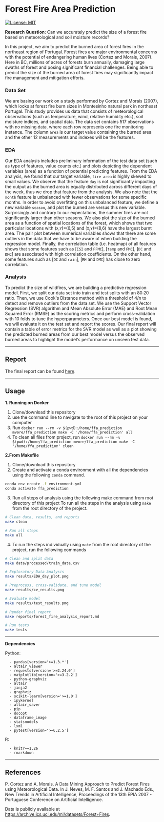 # Forest Fire Area Prediction

[![License: MIT](https://img.shields.io/badge/License-MIT-yellow.svg)](https://opensource.org/licenses/MIT)

**Research Question:** Can we accurately predict the size of a forest fire based on meteorological and soil moisture records?

In this project, we aim to predict the burned area of forest fires in the northeast region of Portugal. Forest fires are major environmental concerns with the potential of endangering human lives (Cortez and Morais, 2007). Here in BC, millions of acres of forests burn annually, damaging large swaths of forest and posing significant financial challenges. Being able to predict the size of the burned area of forest fires may significantly impact fire management and mitigation efforts.

### Data Set

We are basing our work on a study performed by Cortez and Morais (2007), which looks at forest fire burn sizes in Montesinho natural park in northeast Portugal. This study provides us data that consists of meteorological observations (such as temperature, wind, relative humidity etc.), soil moisture indices, and spatial data. The data set contains 517 observations with no missing data, where each row represents one fire monitoring instance. The column `area` is our target value containing the burned area and the other 12 measurements and indexes will be the features.

### EDA

Our EDA analysis includes preliminary information of the test data set (such as type of features, value counts etc.) and plots depicting the dependent variables (area) as a function of potential predicting features. From the EDA analysis, we found that our target variable, `fire area` is highly skewed to small values. We observe that the feature `day` is not significantly impacting the output as the burned area is equally distributed across different days of the week, thus we drop that feature from the analysis. We also note that the `month` feature is unbalanced with fewer observations for some specific months. In order to avoid overfitting on this unbalanced feature, we define a new variable `season`, and plot the burned are versus this new variable. Surprisingly and contrary to our expectations, the summer fires are not significantly larger than other seasons. We also plot the size of the burned area as a function of spatial locations of the forest, which shows that two particular locations with (`X`,`Y`)=(6,5) and (`X`,`Y`)=(8,6) have the largest burnt area. The pair plot between numerical variables shows that there are some outliers in the data that we have to be aware of when building the regression model. Finally, the correlation table (i.e. heatmap) of all features shows that some features such as \[`ISI` and `FFMC`\], \[`temp` and `FMC`\], \[`DC` and `DMC`\] are associated with high correlation coefficients. On the other hand, some features such as \[`DC` and `rain`\], \[`RH` and `DMC`\] has close to zero correlation.

### Analysis

To predict the size of wildfires, we are building a predictive regression model. First, we split our data set into train and test splits with an 80:20 ratio. Then, we use Cook's Distance method with a threshold of 4/n to detect and remove outliers from the data set. We use the Support Vector Regression (SVR) algorithm and Mean Absolute Error (MAE) and Root Mean Squared Error (RMSE) as the scoring metrics and perform cross-validation with 10 folds to tune the hyperparameters. Once our best model is found, we will evaluate it on the test set and report the scores. Our final report will contain a table of error metrics for the SVR model as well as a plot showing the predicted burned areas from our best model versus the observed burned areas to highlight the model's performance on unseen test data.

------------------------------------------------------------------------

## Report

The final report can be found [here](https://ubc-mds.github.io/forest-fire-area-prediction-group-2/reports/forest_fire_analysis_report.html).

------------------------------------------------------------------------

## Usage

**1. Running on Docker**

1.  Clone/download this repository
2.  use the command line to navigate to the root of this project on your computer
3.  Run `docker run --rm -v $(pwd):/home/ffa_prediction mvore/ffa_prediction make -C '/home/ffa_prediction' all`
4.  To clean all files from project, run `docker run --rm -v $(pwd):/home/ffa_prediction mvore/ffa_prediction make -C '/home/ffa_prediction' clean`

**2.From Makefile**

1.  Clone/download this repository
2.  Create and activate a conda environment with all the dependencies using the following `conda` command.

``` bash
conda env create -f environment.yml
conda activate ffa_prediction
```

3.  Run all steps of analysis using the following make command from root directory of this project To run all the steps in the analysis using `make` from the root directory of the project.

``` bash
# Clean data, results, and reports
make clean

# Run all steps
make all
```

4.  To run the steps individually using `make` from the root directory of the project, run the following commands

``` bash
# Clean and split data
make data/processed/train_data.csv

# Exploratory Data Analysis
make results/EDA_day_plot.png

# Preprocess, cross-validate, and tune model
make results/cv_results.png

# Evaluate model
make results/test_results.png

# Render final report
make reports/forest_fire_analysis_report.md

# Run tests
make tests
```

------------------------------------------------------------------------

**Dependencies**

Python:

      - pandas[version='>=1.3.*']
      - altair_viewer
      - requests[version='>=2.24.0']
      - matplotlib[version='>=3.2.2']
      - python-graphviz
      - altair
      - jinja2
      - graphviz
      - scikit-learn[version='>=1.0']
      - ipykernel
      - altair_saver
      - pip
      - docopt
      - dataframe_image
      - statsmodels
      - lxml
      - pytest[version='>=6.2.5']

R:

      - knitr==1.26
      - rmarkdown
      

------------------------------------------------------------------------

## References

P. Cortez and A. Morais. A Data Mining Approach to Predict Forest Fires using Meteorological Data. In J. Neves, M. F. Santos and J. Machado Eds., New Trends in Artificial Intelligence, Proceedings of the 13th EPIA 2007 - Portuguese Conference on Artificial Intelligence.

Data is publicly available at <https://archive.ics.uci.edu/ml/datasets/Forest+Fires>.
